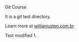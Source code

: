 Git Course

It is a git test directory.

Learn more at [willianjusten.com.br](htt://willianjusten.com.br)

Test modified 1.